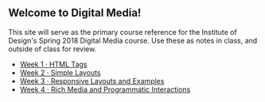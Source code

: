 ## Welcome to Digital Media!

This site will serve as the primary course reference for the Institute of Design's Spring 2018 Digital Media course. Use these as notes in class, and outside of class for review. 

- [Week 1 · HTML Tags](week1/readme.md)
- [Week 2 · Simple Layouts](week2/readme.md)
- [Week 3 · Responsive Layouts and Examples](week3/readme.md)
- [Week 4 · Rich Media and Programmatic Interactions](week4/readme.md)
